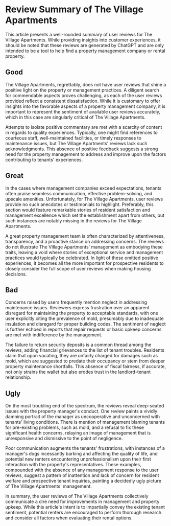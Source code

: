 # Review Summary of The Village Apartments

This article presents a well-rounded summary of user reviews for The Village Apartments. While providing insights into customer experiences, it should be noted that these reviews are generated by ChatGPT and are only intended to be a tool to help find a property management company or rental property.

## Good

The Village Apartments, regrettably, does not have user reviews that shine a positive light on the property or management practices. A diligent search for commendable aspects proves challenging, as each of the user reviews provided reflect a consistent dissatisfaction. While it is customary to offer insights into the favorable aspects of a property management company, it is important to represent the sentiment of available user reviews accurately, which in this case are singularly critical of The Village Apartments.

Attempts to isolate positive commentary are met with a scarcity of content in regards to quality experiences. Typically, one might find references to courteous staff, well-maintained facilities, or timely responses to maintenance issues, but The Village Apartments' reviews lack such acknowledgments. This absence of positive feedback suggests a strong need for the property management to address and improve upon the factors contributing to tenants' experiences.

## Great

In the cases where management companies exceed expectations, tenants often praise seamless communication, effective problem-solving, and upscale amenities. Unfortunately, for The Village Apartments, user reviews provide no such anecdotes or testimonials to highlight. Preferably, this section would feature remarkable stories of resident satisfaction and management excellence which set the establishment apart from others, but such instances are notably missing in the reviews for The Village Apartments.

A great property management team is often characterized by attentiveness, transparency, and a proactive stance on addressing concerns. The reviews do not illustrate The Village Apartments' management as embodying these traits, leaving a void where stories of exceptional service and management practices would typically be celebrated. In light of these omitted positive experiences, it becomes all the more important for prospective residents to closely consider the full scope of user reviews when making housing decisions.

## Bad

Concerns raised by users frequently mention neglect in addressing maintenance issues. Reviewers express frustration over an apparent disregard for maintaining the property to acceptable standards, with one user explicitly citing the prevalence of mold, presumably due to inadequate insulation and disregard for proper building codes. The sentiment of neglect is further echoed in reports that repair requests or basic upkeep concerns are met with indifference by the management.

The failure to return security deposits is a common thread among the reviews, adding financial grievances to the list of tenant troubles. Residents claim that upon vacating, they are unfairly charged for damages such as mold, which are suggested to predate their occupancy or stem from deeper property maintenance shortfalls. This absence of fiscal fairness, if accurate, not only strains the wallet but also erodes trust in the landlord-tenant relationship.

## Ugly

On the most troubling end of the spectrum, the reviews reveal deep-seated issues with the property manager's conduct. One review paints a vividly damning portrait of the manager as uncooperative and unconcerned with tenants' living conditions. There is mention of management blaming tenants for pre-existing problems, such as mold, and a refusal to fix these significant health concerns, relaying an image of management that is unresponsive and dismissive to the point of negligence.

Poor communication augments the tenants' frustrations, with instances of a manager's dogs incessantly barking and affecting the quality of life, and potential new renters encountering unprofessionalism upon their first interaction with the property's representatives. These examples, compounded with the absence of any management response to the user reviews, suggest a pattern of inattention and lack of concern for resident welfare and prospective tenant inquiries, painting a decidedly ugly picture of The Village Apartments' management.

In summary, the user reviews of The Village Apartments collectively communicate a dire need for improvements in management and property upkeep. While this article's intent is to impartially convey the existing tenant sentiment, potential renters are encouraged to perform thorough research and consider all factors when evaluating their rental options.